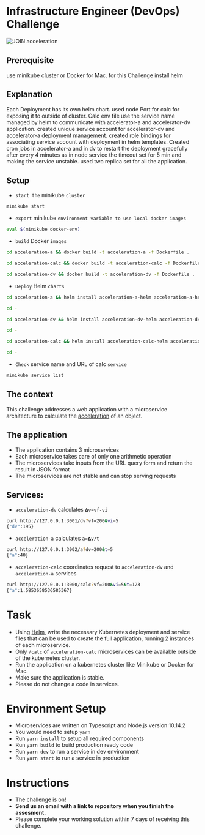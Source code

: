 # Infrastructure Engineer (DevOps) Challenge
![JOIN acceleration](https://github.com/join-com/devops-challenge/raw/master/illustration.png)

## Prerequisite
use minikube cluster or Docker for Mac. for this Challenge
install helm

## Explanation 
Each Deployment has its own helm chart.
used node Port for calc for exposing it to outside of cluster.
Calc env file use the service name managed by helm to communicate with accelerator-a and accelerator-dv application.
created unique service account for accelerator-dv and accelerator-a deployment management.
created role bindings for associating service account with deployment in helm templates.
Created cron jobs in accelerator-a and in dv to restart the deployment gracefully after every 4 minutes as in node service the timeout set for 5 min and making the service unstable.
used two replica set for all the application.

## Setup
- `start the` minikube `cluster`
```bash
minikube start
```

- `export` minikube `environment variable to use local docker images`
```bash
eval $(minikube docker-env)
```

- `build` Docker `images`
```bash
cd acceleration-a && docker build -t acceleration-a -f Dockerfile .
```
```bash
cd acceleration-calc && docker build -t acceleration-calc -f Dockerfile .
```
```bash
cd acceleration-dv && docker build -t acceleration-dv -f Dockerfile .
```

- `Deploy` Helm `charts`
```bash
cd acceleration-a && helm install acceleration-a-helm acceleration-a-helm/
```
```bash
cd -
```
```bash
cd acceleration-dv && helm install acceleration-dv-helm acceleration-dv-helm/
```
```bash
cd -
```
```bash
cd acceleration-calc && helm install acceleration-calc-helm acceleration-calc-helm/
```
```bash
cd -
```

- `Check` service name and URL of calc `service`
```bash
minikube service list
```

## The context
This challenge addresses a web application with a microservice architecture to calculate the [acceleration](http://www.softschools.com/formulas/physics/acceleration_formula/1/) of an object.
## The application
- The application contains 3 microservices
- Each microservice takes care of only one arithmetic operation
- The microservices take inputs from the URL query form and return the result in JSON format
- The microservices are not stable and can stop serving requests
## Services:
- `acceleration-dv` calculates `𝚫v=vf-vi`
```bash
curl http://127.0.0.1:3001/dv?vf=200&vi=5
{"dv":195}
```
- `acceleration-a` calculates `a=𝚫v/t`
```bash
curl http://127.0.0.1:3002/a?dv=200&t=5
{"a":40}
```
- `acceleration-calc` coordinates request to `acceleration-dv` and `acceleration-a` services
```bash
curl http://127.0.0.1:3000/calc?vf=200&vi=5&t=123
{"a":1.5853658536585367}
```

# Task
- Using [Helm](https://helm.sh), write the necessary Kubernetes deployment and service files that can be used to create the full application, running 2 instances of each microservice.
- Only  `/calc` of `acceleration-calc` microservices can be available outside of the kubernetes cluster.
- Run the application on a kubernetes cluster like Minikube or Docker for Mac.
- Make sure the application is stable.
- Please do not change a code in services.

# Environment Setup
- Microservices are written on Typescript and Node.js version 10.14.2
- You would need to setup `yarn`
- Run `yarn install` to setup all required components
- Run `yarn build` to build production ready code
- Run `yarn dev` to run a service in dev environment
- Run `yarn start` to run a service in production

# Instructions
- The challenge is on!
- **Send us an email with a link to repository when you finish the assesment.**
- Please complete your working solution within 7 days of receiving this challenge.

